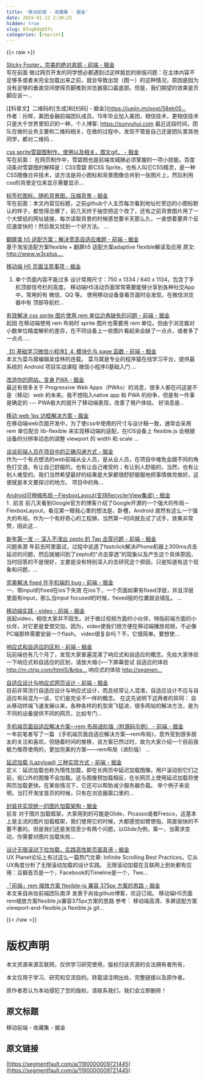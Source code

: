 ```yaml
---
title: '移动前端 - 收藏集 - 掘金' 
date: 2019-01-12 2:30:25
hidden: true
slug: 87ng69qd3fc
categories: [reprint]
---
```


{{< raw >}}

                    
<p><a href="https://juejin.im/entry/58f0a7228d6d81006472016b" rel="nofollow noreferrer" target="_blank">Sticky Footer，完美的绝对底部 - 前端 - 掘金</a><br>写在前面 做过网页开发的同学想必都遇到过这样尴尬的排版问题：在主体内容不足够多或者未完全加载出来之前，就会导致出现（图一）的这种情况，原因是因为没有足够的垂直空间使得页脚推到浏览器窗口最底部。但是，我们期望的效果是页脚应该一...</p>
<p>[【科普文】二维码的[生成]和[扫码] - 掘金](<a href="https://juejin.im/post/58eb05ffb123db1ad06615c9)" rel="nofollow noreferrer" target="_blank">https://juejin.im/post/58eb05...</a><br>作者：孙辉，美团金融前端团队成员。15年毕业加入美团，相信技术，更相信技术只是大千世界里知识的一种，个人博客: <a href="https://sunyuhui.com" rel="nofollow noreferrer" target="_blank">https://sunyuhui.com</a> 最近这段时间，团队在做的业务主要和二维码相关，在做的过程中，发现不管是自己还是团队里其他同学，都对二维码...</p>
<p><a href="https://juejin.im/post/58eb062861ff4b006b576d9c" rel="nofollow noreferrer" target="_blank">css sprite雪碧图制作，使用以及相关，图文gif。  - 掘金</a><br>写在前面： 在网页制作中，雪碧图也是前端攻城狮必须掌握的一项小技能。百度词条对雪碧图的解释是：CSS雪碧 即CSS Sprite，也有人叫它CSS精灵，是一种CSS图像合并技术，该方法是将小图标和背景图像合并到一张图片上，然后利用css的背景定位来显示需要显示...</p>
<p><a href="https://juejin.im/post/58e8818d570c350057cd8e91" rel="nofollow noreferrer" target="_blank">标签栏图标，随机背景图，压缩背景 - 掘金</a><br>写在前面：本文内容见标题，之前github个人主页每次看到地址栏旁边的小图标默认的样子，都觉得丑爆了，前几天终于抽空把这个改了，还有之前背景图片用了一个大壁纸的网址链接，每次读取背景的时候感觉要半天那么久，一直想着要弄个反应速度快的！然后我又找到一个好方法。 ...</p>
<p><a href="https://juejin.im/entry/58e45c9d61ff4b006b2f6430" rel="nofollow noreferrer" target="_blank">翻屏类 h5 适配方案：解决宽高自适应难题 - 前端 - 掘金</a><br>基于淘宝适配方案flexible + 翻屏h5 适配方案adaptive flexible解读及应用 原文: <a href="http://www.w3cplus...." rel="nofollow noreferrer" target="_blank">http://www.w3cplus....</a></p>
<p><a href="https://juejin.im/post/58e4cedc61ff4b006b32c8e5" rel="nofollow noreferrer" target="_blank">移动端 H5 页面注意事项 - 掘金</a></p>
<ol><li><p>单个页面内容不能过多 设计常用尺寸：750 x 1334 / 640 x 1134，包含了手机顶部信号栏的高度。 移动端H5活动页面常常需要能够分享到各种社交App中，常用的有 微信、QQ 等。 使用移动设备查看页面时会发现，在微信浏览器中有 顶部导航栏...</p></li></ol>
<p><a href="https://juejin.im/entry/58df27848d6d81006146f09b" rel="nofollow noreferrer" target="_blank">有效解决 css sprite 图片使用 rem 单位边角缺失的问题 - 前端 - 掘金</a><br>起因 在移动端使用 rem 布局时 sprite 图片也需要用 rem 单位。但由于浏览器对小数单位精度解析的差异，在不同设备上一些图片看起来会缺了一点点，或者多了一点点.....</p>
<p><a href="https://juejin.im/entry/58e11cc8da2f60005fd0ba0c" rel="nofollow noreferrer" target="_blank">【0 基础学习微信小程序】4. 模块化与 page 函数 - 前端 - 掘金</a><br>本文为菜鸟窝编辑吴佳林的连载。 菜鸟窝是专业的程序猿在线学习平台，提供最系统的 Android 项目实战课程 微信小程序0基础入门 ...</p>
<p><a href="https://juejin.im/post/58dba0b3a22b9d00647db6c3" rel="nofollow noreferrer" target="_blank">改造你的网站，变身 PWA  - 掘金</a><br>最近有很多关于 Progressive Web Apps（PWAs）的消息，很多人都在问这是不是（移动）web 的未来。我不想陷入native app 和 PWA 的纷争，但是有一件事是确定的 --- PWA极大的提升了移动端表现，改善了用户体验。 好消息是...</p>
<p><a href="https://juejin.im/post/58db16385c497d00570fe931" rel="nofollow noreferrer" target="_blank">移动 web 1px 边框解决方案 - 掘金</a><br>在移动端web页面开发中，为了使css中使用的尺寸与设计稿一致，通常会采用 rem 单位配合 lib-flexible 来实现移动端的适配，在IOS设备上 flexible.js 会根据设备的分辨率动态的调整 viewport 的 width 和 scale ...</p>
<p><a href="https://juejin.im/post/58d101b5ac502e0058ac2ebd" rel="nofollow noreferrer" target="_blank">谈谈前端人员在项目中的正确沟通方式 - 掘金</a><br>作为一个有点想法的web前端从业人员，是从业人员，在项目中难免会跟不同的角色打交道。有让自己舒服的，也有让自己难受的；有让别人舒服的，当然，也有让别人难受的。我们当然希望最好的结果是大家都很舒舒服服地把事情做完做好。这便就是本文要探讨的地方。 项目中的角...</p>
<p><a href="https://juejin.im/post/58d1035161ff4b00603ca9c4" rel="nofollow noreferrer" target="_blank">Android可伸缩布局－FlexboxLayout(支持RecyclerView集成)  - 掘金</a><br>1 . 前言 前几天看到Google官方的博客介绍了Google开源的一个强大的布局－FlexboxLayout，看见第一眼我心里的想法是，卧槽，Android 居然有这么一个强大的布局。作为一个有好奇心的工程狮，当然第一时间就去试了试手，效果非常赞，因此这...</p>
<p><a href="https://juejin.im/entry/58ad4aa71b69e6006c1aef3d" rel="nofollow noreferrer" target="_blank">新年第一发 -- 深入不浅出 zepto 的 Tap 击穿问题 - 前端 - 掘金</a><br>问题来源 年前去阿里面试，过程中说道了fastclick解决iPhone机器上300ms点击延迟的问题，然后就被问到了zepto的“点击穿透”的现象以及产生这个具体原因，当时回答的不是很好，主要是没有特别深入的去研究这个原因，只是知道有这个现象和问题，...</p>
<p><a href="https://juejin.im/entry/58b25440570c350069295fa8" rel="nofollow noreferrer" target="_blank">完美解决 fixed 在手机端的 bug - 前端 - 掘金</a><br>一、带input的fixed在ios下失效 在ios下，一个页面如果有fixed浮层，并且浮层里面有input，那么当input focused的时候，fiexed层的位置就会错乱。 ...</p>
<p><a href="https://juejin.im/entry/58b400c98ac2475ccb5bc53f" rel="nofollow noreferrer" target="_blank">移动端实践 - video - 前端 - 掘金</a><br>说起video，相信大家并不陌生。对于做过视频方面的小伙伴，特指前端方面的小伙伴，对它更是爱恨交加。因为，video使我们很方便在移动端播放视频，不必像PC端那样需要安装一个flash。 video很复杂吗？不，它很简单。要想使...</p>
<p><a href="https://juejin.im/entry/58b6414a128fe1006421bfa7" rel="nofollow noreferrer" target="_blank">响应式和自适应的区别 - 前端 - 掘金</a><br>玩前端也有几个月了，发现大家普遍混淆了响应式和自适应的概念。先给大家体验一下响应式和自适应的区别，请放大缩小一下屏幕尝试&nbsp;自适应的体验<a href="http://m.ctrip.com/html5/%C2%A0%C2%A0" rel="nofollow noreferrer" target="_blank">http://m.ctrip.com/html5/&amp;nbs...</a> 响应式的体验 <a href="http://segmen..." rel="nofollow noreferrer" target="_blank">http://segmen...</a></p>
<p><a href="https://juejin.im/entry/58b69dfcac502e006cf7e4dd" rel="nofollow noreferrer" target="_blank">自适应设计与响应式网页设计 - 前端 - 掘金</a><br>目前非常流行自适应设计与响应式设计，而且经常让人混淆，自适应设计不应与自适应布局混为一谈，它们是完全不一样的概念。 在这先说明下这两者的异同： 自从移动终端飞速发展以来，各种各样的机型突飞猛进，很多网站的解决方法，是为不同的设备提供不同的网页，比如专门...</p>
<p><a href="https://juejin.im/entry/58b261138fd9c50063d937df" rel="nofollow noreferrer" target="_blank">手机端页面自适应解决方案—rem 布局进阶版（附源码示例） - 前端 - 掘金</a><br>一年前笔者写了一篇 《手机端页面自适应解决方案—rem布局》，意外受到很多朋友的关注和喜欢。但随着时间的推移，该方案已然过时，故为大家介绍一个目前我极力推荐使用的，更加完美的方案——rem布局（进阶版） ...</p>
<p><a href="https://juejin.im/entry/58b3f0e88d6d8100586bd030" rel="nofollow noreferrer" target="_blank">延迟加载 (Lazyload) 三种实现方式 - 前端 - 掘金</a><br>定义：延迟加载也称为惰性加载，即在长网页中延迟加载图像。用户滚动到它们之前，视口外的图像不会加载。这与图像预加载相反，在长网页上使用延迟加载将使网页加载更快。在某些情况下，它还可以帮助减少服务器负载。 举个例子来说明，当打开淘宝首页的时候，只有在浏览器窗口里的...</p>
<p><a href="https://juejin.im/post/58b280b92f301e0068078669" rel="nofollow noreferrer" target="_blank">封装并实现统一的图片加载架构 - 掘金</a><br>前言 对于图片加载框架，大家用到的可能是Glide，Picasso或者Fresco，这基本上是主流的图片加载框架，我们使用它的时候，大都感觉如臂使指，简直愉快的不要不要的。但是我们还是发现至少有两个问题，以Glide为例，第一，当需求变动，你需要对图片加载失败...</p>
<p><a href="https://juejin.im/post/58b545f0b123db005734634e" rel="nofollow noreferrer" target="_blank">设计无限滚动下拉加载，实践高性能页面真谛 - 掘金</a><br>UX Planet论坛上有过这么一篇热门文章: Infinite Scrolling Best Practices，它从UX角度分析了无限滚动加载的设计实践。 无限滚动加载在互联网上到处都有应用：豆瓣首页是一个，Facebook的Timeline是一个，Twe...</p>
<p><a href="https://juejin.im/post/58b83906ac502e006c0273f8" rel="nofollow noreferrer" target="_blank">「前端」rem 缩放方案 flexible-js 兼容 375px 方案的思路 - 掘金</a><br>本文来自尚妆前端团队南洋 发表于尚妆github博客，欢迎订阅。 移动端H5页面rem缩放方案flexible.js兼容375px方案的思路 参考： 移动端高清、多屏适配方案 viewport-and-flexible.js flexible.js git...</p>

                
{{< /raw >}}

# 版权声明
本文资源来源互联网，仅供学习研究使用，版权归该资源的合法拥有者所有，

本文仅用于学习、研究和交流目的。转载请注明出处、完整链接以及原作者。

原作者若认为本站侵犯了您的版权，请联系我们，我们会立即删除！

## 原文标题
移动前端 - 收藏集 - 掘金

## 原文链接
[https://segmentfault.com/a/1190000009721445](https://segmentfault.com/a/1190000009721445)

